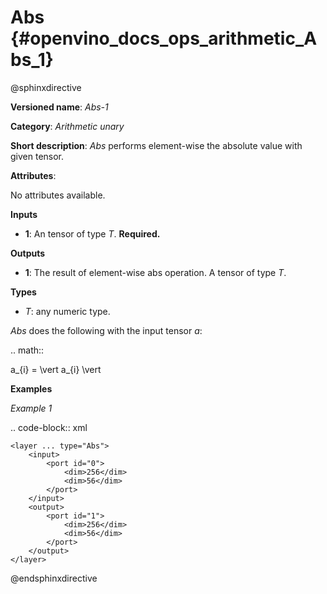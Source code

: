 # Abs {#openvino_docs_ops_arithmetic_Abs_1}

@sphinxdirective

**Versioned name**: *Abs-1*

**Category**: *Arithmetic unary*

**Short description**: *Abs* performs element-wise the absolute value with given tensor.

**Attributes**:

  No attributes available.

**Inputs**

  * **1**: An tensor of type *T*. **Required.**

**Outputs**

  * **1**: The result of element-wise abs operation. A tensor of type *T*.

**Types**

  * *T*: any numeric type.

*Abs* does the following with the input tensor *a*:

.. math::
   
   a_{i} = \vert a_{i} \vert


**Examples**

*Example 1*

..  code-block:: xml
    
    <layer ... type="Abs">
        <input>
            <port id="0">
                <dim>256</dim>
                <dim>56</dim>
            </port>
        </input>
        <output>
            <port id="1">
                <dim>256</dim>
                <dim>56</dim>
            </port>
        </output>
    </layer>


@endsphinxdirective

